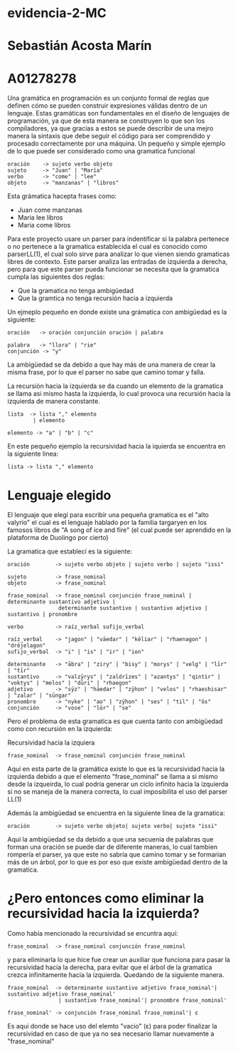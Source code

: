 # evidencia-2-MC

# Sebastián Acosta Marín 
# A01278278

Una gramática en programación es un conjunto formal de reglas que definen cómo se pueden construir expresiones válidas dentro de un lenguaje. Estas gramáticas son fundamentales en el diseño de lenguajes de programación, ya que de esta manera se construyen lo que son los compiladores, ya que gracias a estos se puede describir de una mejro manera la sintaxis que debe seguir el código para ser comprendido y procesado correctamente por una máquina.
Un pequeño y simple ejemplo de lo que puede ser considerado como una gramatica funcional 
```bnf
oración    -> sujeto verbo objeto
sujeto     -> "Juan" | "María"
verbo      -> "come" | "lee"
objeto     -> "manzanas" | "libros"
```

Esta grámatica hacepta frases como: 
- Juan come manzanas
- Maria lee libros
- Maria come libros

Para este proyecto usare un parser para indentificar si la palabra pertenece o no pertenece a la gramatica establecida el cual es conocido como parserLL(1), el cual solo sirve para analizar lo que vienen siendo gramaticas libres de contexto. Este parser analiza las entradas de izquierda a derecha, pero para que este parser pueda funcionar se necesita que la gramatica cumpla las siguientes dos reglas:

- Que la gramatica no tenga ambigüedad
- Que la gramtica no tenga recursión hacia a izquierda

Un ejmeplo pequeño en donde existe una grámatica con ambigüedad es la siguiente:

```bnf
oración   -> oración conjunción oración | palabra

palabra   -> "llora" | "rie"
conjunción -> "y"
```

La ambigüedad se da debido a que hay más de una manera de crear la misma frase, por lo que el parser no sabe que camino tomar y falla.

La recursión hacia la izquierda se da cuando un elemento de la gramatica se llama asi mismo hasta la izquierda, lo cual provoca una recursión hacia la izquierda de manera constante.
```bnf
lista  -> lista "," elemento
        | elemento

elemento -> "a" | "b" | "c"
```
En este pequeño ejemplo la recursividad hacia la iquierda se encuentra en la siguiente linea:

```bnf
lista -> lista "," elemento
```

# Lenguaje elegido 

El lenguaje que elegí para escribir una pequeña gramatica es el "alto valyrio" el cual es el lenguaje hablado por la familia targaryen en los famosos libros de "A song of ice and fire" (el cual puede ser aprendido en la plataforma de Duolingo por cierto)

La gramatica que establecí es la siguiente:

```bnf
oración        -> sujeto verbo objeto | sujeto verbo | sujeto "issi"

sujeto         -> frase_nominal
objeto         -> frase_nominal

frase_nominal  -> frase_nominal conjunción frase_nominal | determinante sustantivo adjetivo |
                determinante sustantivo | sustantivo adjetivo | sustantivo | pronombre

verbo          -> raíz_verbal sufijo_verbal

raíz_verbal    -> "jagon" | "vāedar" | "kēliar" | "rhaenagon" | "drējelagon"
sufijo_verbal  -> "i" | "is" | "ir" | "ion"

determinante   -> "ābra" | "ziry" | "bisy" | "morys" | "velg" | "līr" | "tīr"
sustantivo     -> "valzȳrys" | "zaldrīzes" | "azantys" | "qintir" | "voktys" | "melos" | "dūri" | "rhaegon"
adjetivo       -> "sȳz" | "hāedar" | "zȳhon" | "velos" | "rhaeshisar" | "zalar" | "sūngar"
pronombre      -> "nyke" | "ao" | "zȳhon" | "ses" | "til" | "ōs"
conjunción     -> "vose" | "lōr" | "se"
```

Pero el problema de esta gramatica es que cuenta tanto con ambigüedad como con recursión en la izquierda:

Recursividad hacia la izquiera 

```bnf
frase_nominal  -> frase_nominal conjunción frase_nominal
```

Aquí en esta parte de la gramática existe lo que es la recursividad hacia la izquierda debido a que el elemento "frase_nominal" se llama a si mismo desde la izqueirda, lo cual podría generar un ciclo infinito hacia la izquierda si no se maneja de la manera correcta, lo cual imposibilita el uso del parser LL(1)

Además la ambigüedad se encuentra en la siguiente linea de la gramatica:

```bnf
oración        -> sujeto verbo objeto| sujeto verbo| sujeto "issi"
```
Aqui la ambigüedad se da debido a que una secuenia de palabras que forman una oración se puede dar de diferente maneras, lo cual tambien rompería el parser, ya que este no sabría que camino tomar y se formarian más de un árbol, por lo que es por eso que existe ambigüedad dentro de la gramatica. 

# ¿Pero entonces como eliminar la recursividad hacia la izquierda?

Como había mencionado la recursividad se encuntra aquí:
```bnf
frase_nominal  -> frase_nominal conjunción frase_nominal
```
y para eliminarla lo que hice fue crear un auxiliar que funciona para pasar la recursividad hacia la derecha, para evitar que el árbol de la gramatica crezca infinitamente hacia la izquierda. Quedando de la siguiente manera.

```bnf
frase_nominal  -> determinante sustantivo adjetivo frase_nominal'| sustantivo adjetivo frase_nominal'
                | sustantivo frase_nominal'| pronombre frase_nominal'

frase_nominal' -> conjunción frase_nominal frase_nominal'| ε
```

Es aqui donde se hace uso del elemto "vacio" (ε) para poder finalizar la recursividad en caso de que ya no sea necesario llamar nuevamente a "frase_nominal"






